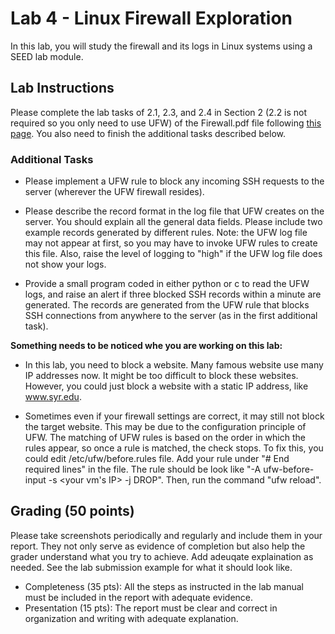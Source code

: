 # Lab 4 - Linux Firewall Exploration

In this lab, you will study the firewall and its logs in Linux systems using a SEED lab module.


## Lab Instructions 
Please complete the lab tasks of 2.1, 2.3, and 2.4 in Section 2 (2.2 is not required so you only need to use UFW) of the Firewall.pdf file following [this page](https://github.com/xyliatgithub/EN650654-2023/blob/main/LabFour/Firewall.pdf). You also need to finish the additional tasks described below.


### Additional Tasks
- Please implement a UFW rule to block any incoming SSH requests to the server (wherever the UFW firewall resides).  

- Please describe the record format in the log file that UFW creates on the server. You should explain all the general data fields. Please include two example records generated by different rules. Note: the UFW log file may not appear at first, so you may have to invoke UFW rules to create this file. Also, raise the level of logging to "high" if the UFW log file does not show your logs.  

- Provide a small program coded in either python or c  to read the UFW logs, and raise an alert if three blocked SSH records within a minute are generated. The records are generated from the UFW rule that blocks SSH connections from anywhere to the server (as in the first additional task).   

**Something needs to be noticed whe you are working on this lab:**
- In this lab, you need to block a website. Many famous website use many IP addresses now. It might be too difficult to block these websites. However, you could just block a website with a static IP address, like www.syr.edu.   

- Sometimes even if your firewall settings are correct, it may still not block the target website. This may be due to the configuration principle of UFW. The matching of UFW rules is based on the order in which the rules appear, so once a rule is matched, the check stops. To fix this, you could edit /etc/ufw/before.rules file. Add your rule under "# End required lines" in the file. The rule should be look like "-A ufw-before-input -s <your vm's IP> -j DROP". Then, run the command "ufw reload".

## Grading (50 points)
Please take screenshots periodically and regularly and include them in your report. They not only serve as evidence of completion but also help the grader understand what you try to achieve. Add adeuqate explaination as needed. See the lab submission example for what it should look like.
* Completeness (35 pts): All the steps as instructed in the lab manual must be included in the report with adequate evidence.
* Presentation (15 pts): The report must be clear and correct in organization and writing with adequate explanation.
